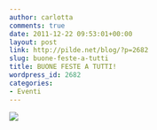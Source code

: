 ```yaml
---
author: carlotta
comments: true
date: 2011-12-22 09:53:01+00:00
layout: post
link: http://pilde.net/blog/?p=2682
slug: buone-feste-a-tutti
title: BUONE FESTE A TUTTI!
wordpress_id: 2682
categories:
- Eventi
---
```


![](http://pilde.net/blog/wp-content/uploads/2011/12/natale11_blog.png)
